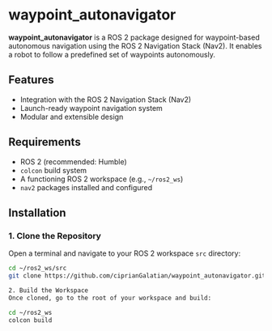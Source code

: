 # waypoint_autonavigator

**waypoint_autonavigator** is a ROS 2 package designed for waypoint-based autonomous navigation using the ROS 2 Navigation Stack (Nav2). It enables a robot to follow a predefined set of waypoints autonomously.

## Features

- Integration with the ROS 2 Navigation Stack (Nav2)
- Launch-ready waypoint navigation system
- Modular and extensible design

## Requirements

- ROS 2 (recommended: Humble)
- `colcon` build system
- A functioning ROS 2 workspace (e.g., `~/ros2_ws`)
- `nav2` packages installed and configured

## Installation

### 1. Clone the Repository

Open a terminal and navigate to your ROS 2 workspace `src` directory:

```bash
cd ~/ros2_ws/src
git clone https://github.com/ciprianGalatian/waypoint_autonavigator.git

2. Build the Workspace
Once cloned, go to the root of your workspace and build:

cd ~/ros2_ws
colcon build
